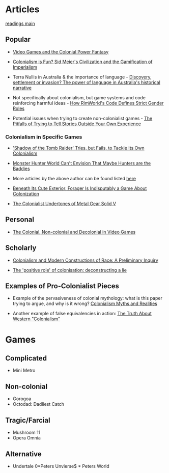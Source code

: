 # Articles

[readings main](main.html)

## Popular

* [Video Games and the Colonial Power Fantasy](https://www.blackgirlgaming.com/blog/2018/3/26/video-games-and-the-colonial-power-fantasy-knkgd)
* [Colonialism is Fun? Sid Meier's Civilization and the Gamification of Imperialism](https://imperialglobalexeter.com/2018/07/03/colonialism-is-fun-sid-meiers-civilization-and-the-gamification-of-imperialism/)

* Terra Nullis in Australia & the importance of language - [Discovery, settlement or invasion? The power of language in Australia's historical narrative](http://theconversation.com/discovery-settlement-or-invasion-the-power-of-language-in-australias-historical-narrative-57097)

* Not specifically about colonialism, but game systems and code reinforcing harmful ideas - [How RimWorld's Code Defines Strict Gender Roles](https://www.rockpapershotgun.com/2016/11/02/rimworld-code-analysis/)

* Potential issues when trying to create non-colonialist games - [The Pitfalls of Trying to Tell Stories Outside Your Own Experience](https://www.vice.com/en_us/article/9k9vw5/the-pitfalls-of-trying-to-tell-stories-outside-your-own-experience)

### Colonialism in Specific Games
* ['Shadow of the Tomb Raider' Tries, but Fails, to Tackle Its Own Colonialism](https://www.vice.com/en_us/article/d3jgeq/shadow-of-the-tomb-raider-review-tries-but-fails-to-tackle-its-own-colonialism?utm_source=wptwitterus)

* [Monster Hunter World Can't Envision That Maybe Hunters are the Baddies](https://www.pastemagazine.com/articles/2019/02/monster-hunter-world-cant-envision-that-maybe-hunt.html)

* More articles by the above author can be found listed [here](https://twitter.com/dialacina/status/944254767118934016) 

* [Beneath Its Cute Exterior, Forager Is Indisputably a Game About Colonization](https://www.pastemagazine.com/articles/2019/05/beneath-its-cute-exterior-forager-is-indisputably.html )

* [The Colonialist Undertones of Metal Gear Solid V](https://www.pastemagazine.com/articles/2015/10/the-colonialist-undertones-of-metal-gear-solid-v.html)

## Personal

* [The Colonial, Non-colonial and Decolonial in Video Games](https://www.gamasutra.com/blogs/NikhilMurthy/20190326/339369/The_Colonial_Noncolonial_and_Decolonial_in_Video_Games.php)

## Scholarly

* [Colonialism and Modern Constructions of Race: A Preliminary Inquiry](https://digitalcommons.law.seattleu.edu/cgi/viewcontent.cgi?article=1501&context=faculty)

* [The 'positive role' of colonisation: deconstructing a lie](http://en.lisapoyakama.org/the-positive-role-of-colonization-deconstructing-a-lie/)

## Examples of Pro-Colonialist Pieces

* Example of the pervasiveness of colonial mythology: what is this paper trying
  to argue, and why is it wrong? [Colonialism Myths and Realities](https://notesonliberty.com/2012/03/11/colonialism-myths-and-realities/)

* Another example of false equivalencies in action: [The Truth About Western "Colonialism"](https://www.hoover.org/research/truth-about-western-colonialism)

# Games

## Complicated

* Mini Metro

## Non-colonial

* Gorogoa
* Octodad: Dadliest Catch

## Tragic/Farcial

* Mushroom 11
* Opera Omnia

## Alternative

* Undertale
0*Peters Unvierse$ * Peters World
